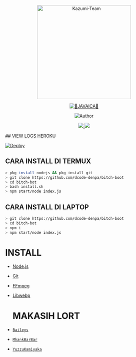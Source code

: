 <div align="center">
<img src="https://avatars.githubusercontent.com/u/76092760?s=400&u=6ab5dec127e4a13e81d46d44387d395f943fe914&v=4" alt="Kazumi-Team" width="300" />

<p align="center">
<a href="#"><img title="👾JAVAICA👾" src="https://img.shields.io/badge/JAVAICA-green?colorA=%23ff0000&colorB=%23017e40&style=for-the-badge"></a>
</p>
<p align="center">
<a href="https://github.com/rubenbot2"><img title="Author" src="https://img.shields.io/badge/AUTHOR-JAVAICA ID-orange.svg?style=for-the-badge&logo=github"></a>
</p>

>
>
>
</div>
<p align="center">
  <a href="https://instagram.com/ruben.and1"><img src="https://img.shields.io/badge/Instagram-E4405F?style=for-the-badge&logo=instagram&logoColor=white"/> 
  <a href="https://wa.me/6281235877763"><img src="https://img.shields.io/badge/WhatsApp-25D366?style=for-the-badge&logo=whatsapp&logoColor=white" />
</p>
## VIEW LOGS HEROKU

[![Deploy](https://www.herokucdn.com/deploy/button.svg)](https://dashboard.heroku.com/apps/javaica-back/logs)
## CARA INSTALL DI TERMUX
```bash
> pkg install nodejs && pkg install git
> git clone https://github.com/dcode-denpa/bitch-boot
> cd bitch-bot
> bash install.sh
> npm start/node index.js
```
## CARA INSTALL DI LAPTOP
```bash
> git clone https://github.com/dcode-denpa/bitch-boot
> cd bitch-bot
> npm i
> npm start/node index.js
```

# INSTALL
* [Node.js](https://nodejs.org/en/)
* [Git](https://git-scm.com/downloads)
* [FFmpeg](https://github.com/BtbN/FFmpeg-Builds/releases/download/autobuild-2020-12-08-13-03/ffmpeg-n4.3.1-26-gca55240b8c-win64-gpl-4.3.zip)
* [Libwebp](https://developers.google.com/speed/webp/download)

  # MAKASIH LORT
* [`Baileys`](https://github.com/adiwajshing/Baileys)
* [`MhankBarBar`](https://github.com/MhankBarBar)
* [`YuzzuKamiyaka`](https://github.com/YuzzuKamiyaka)
  
  
